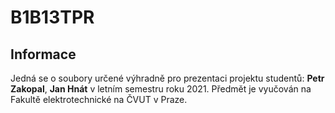 # B1B13TPR
## Informace
Jedná se o soubory určené výhradně pro prezentaci projektu studentů: **Petr Zakopal**, **Jan Hnát** v letním semestru roku 2021.
Předmět je vyučován na Fakultě elektrotechnické na ČVUT v Praze.
